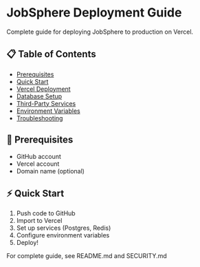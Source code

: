 # JobSphere Deployment Guide

Complete guide for deploying JobSphere to production on Vercel.

## 📋 Table of Contents

- [Prerequisites](#prerequisites)
- [Quick Start](#quick-start)
- [Vercel Deployment](#vercel-deployment)
- [Database Setup](#database-setup)
- [Third-Party Services](#third-party-services)
- [Environment Variables](#environment-variables)
- [Troubleshooting](#troubleshooting)

## 🎯 Prerequisites

- GitHub account
- Vercel account
- Domain name (optional)

## ⚡ Quick Start

1. Push code to GitHub
2. Import to Vercel
3. Set up services (Postgres, Redis)
4. Configure environment variables
5. Deploy!

For complete guide, see README.md and SECURITY.md
